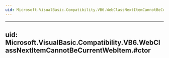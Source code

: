 ```yaml
---
uid: Microsoft.VisualBasic.Compatibility.VB6.WebClassNextItemCannotBeCurrentWebItem
---
```


---
uid: Microsoft.VisualBasic.Compatibility.VB6.WebClassNextItemCannotBeCurrentWebItem.#ctor
---
